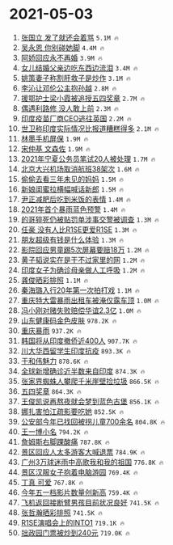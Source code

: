 # 2021-05-03

1. [张国立 发了就还会着骂](https://s.weibo.com/weibo?q=%E5%BC%A0%E5%9B%BD%E7%AB%8B%20%E5%8F%91%E4%BA%86%E5%B0%B1%E8%BF%98%E4%BC%9A%E7%9D%80%E9%AA%82&Refer=top) `5.1M 🔥`
1. [吴永恩 你别碰她脚](https://s.weibo.com/weibo?q=%23%E5%90%B4%E6%B0%B8%E6%81%A9%20%E4%BD%A0%E5%88%AB%E7%A2%B0%E5%A5%B9%E8%84%9A%23&Refer=top) `4.4M 🔥`
1. [阿娇回应永不再婚](https://s.weibo.com/weibo?q=%23%E9%98%BF%E5%A8%87%E5%9B%9E%E5%BA%94%E6%B0%B8%E4%B8%8D%E5%86%8D%E5%A9%9A%23&Refer=top) `3.9M 🔥`
1. [女儿结婚父亲边吃东西边流泪](https://s.weibo.com/weibo?q=%23%E5%A5%B3%E5%84%BF%E7%BB%93%E5%A9%9A%E7%88%B6%E4%BA%B2%E8%BE%B9%E5%90%83%E4%B8%9C%E8%A5%BF%E8%BE%B9%E6%B5%81%E6%B3%AA%23&Refer=top) `3.4M 🔥`
1. [姚策妻子称割肝救子是炒作](https://s.weibo.com/weibo?q=%23%E5%A7%9A%E7%AD%96%E5%A6%BB%E5%AD%90%E7%A7%B0%E5%89%B2%E8%82%9D%E6%95%91%E5%AD%90%E6%98%AF%E7%82%92%E4%BD%9C%23&Refer=top) `3.1M 🔥`
1. [李沁让邓伦公主抱孙越](https://s.weibo.com/weibo?q=%23%E6%9D%8E%E6%B2%81%E8%AE%A9%E9%82%93%E4%BC%A6%E5%85%AC%E4%B8%BB%E6%8A%B1%E5%AD%99%E8%B6%8A%23&Refer=top) `2.8M 🔥`
1. [援鄂护士梁小霞被追授五四奖章](https://s.weibo.com/weibo?q=%E6%8F%B4%E9%84%82%E6%8A%A4%E5%A3%AB%E6%A2%81%E5%B0%8F%E9%9C%9E%E8%A2%AB%E8%BF%BD%E6%8E%88%E4%BA%94%E5%9B%9B%E5%A5%96%E7%AB%A0&Refer=top) `2.7M 🔥`
1. [偶遇利路修 没人敢上前](https://s.weibo.com/weibo?q=%E5%81%B6%E9%81%87%E5%88%A9%E8%B7%AF%E4%BF%AE%20%E6%B2%A1%E4%BA%BA%E6%95%A2%E4%B8%8A%E5%89%8D&Refer=top) `2.3M 🔥`
1. [印度疫苗厂商CEO逃往英国](https://s.weibo.com/weibo?q=%23%E5%8D%B0%E5%BA%A6%E7%96%AB%E8%8B%97%E5%8E%82%E5%95%86CEO%E9%80%83%E5%BE%80%E8%8B%B1%E5%9B%BD%23&Refer=top) `2.2M 🔥`
1. [世卫称印度实际情况比报道糟糕得多](https://s.weibo.com/weibo?q=%23%E4%B8%96%E5%8D%AB%E7%A7%B0%E5%8D%B0%E5%BA%A6%E5%AE%9E%E9%99%85%E6%83%85%E5%86%B5%E6%AF%94%E6%8A%A5%E9%81%93%E7%B3%9F%E7%B3%95%E5%BE%97%E5%A4%9A%23&Refer=top) `2.1M 🔥`
1. [林墨手机屏保](https://s.weibo.com/weibo?q=%23%E6%9E%97%E5%A2%A8%E6%89%8B%E6%9C%BA%E5%B1%8F%E4%BF%9D%23&Refer=top) `1.9M 🔥`
1. [宋仲基 文森佐](https://s.weibo.com/weibo?q=%E5%AE%8B%E4%BB%B2%E5%9F%BA%20%E6%96%87%E6%A3%AE%E4%BD%90&Refer=top) `1.9M 🔥`
1. [2021年宁夏公务员笔试20人被处理](https://s.weibo.com/weibo?q=%232021%E5%B9%B4%E5%AE%81%E5%A4%8F%E5%85%AC%E5%8A%A1%E5%91%98%E7%AC%94%E8%AF%9520%E4%BA%BA%E8%A2%AB%E5%A4%84%E7%90%86%23&Refer=top) `1.7M 🔥`
1. [北京大兴机场取消航班38架次](https://s.weibo.com/weibo?q=%23%E5%8C%97%E4%BA%AC%E5%A4%A7%E5%85%B4%E6%9C%BA%E5%9C%BA%E5%8F%96%E6%B6%88%E8%88%AA%E7%8F%AD38%E6%9E%B6%E6%AC%A1%23&Refer=top) `1.6M 🔥`
1. [偷偷去看三年未见的妈妈](https://s.weibo.com/weibo?q=%23%E5%81%B7%E5%81%B7%E5%8E%BB%E7%9C%8B%E4%B8%89%E5%B9%B4%E6%9C%AA%E8%A7%81%E7%9A%84%E5%A6%88%E5%A6%88%23&Refer=top) `1.5M 🔥`
1. [新娘闺蜜拉横幅喊话新郎](https://s.weibo.com/weibo?q=%23%E6%96%B0%E5%A8%98%E9%97%BA%E8%9C%9C%E6%8B%89%E6%A8%AA%E5%B9%85%E5%96%8A%E8%AF%9D%E6%96%B0%E9%83%8E%23&Refer=top) `1.5M 🔥`
1. [尹正减肥后吃到米饭的表情](https://s.weibo.com/weibo?q=%23%E5%B0%B9%E6%AD%A3%E5%87%8F%E8%82%A5%E5%90%8E%E5%90%83%E5%88%B0%E7%B1%B3%E9%A5%AD%E7%9A%84%E8%A1%A8%E6%83%85%23&Refer=top) `1.4M 🔥`
1. [2021年首个暴雨蓝色预警](https://s.weibo.com/weibo?q=%232021%E5%B9%B4%E9%A6%96%E4%B8%AA%E6%9A%B4%E9%9B%A8%E8%93%9D%E8%89%B2%E9%A2%84%E8%AD%A6%23&Refer=top) `1.4M 🔥`
1. [的哥猝死仍被贴罚单涉事交警被调查](https://s.weibo.com/weibo?q=%E7%9A%84%E5%93%A5%E7%8C%9D%E6%AD%BB%E4%BB%8D%E8%A2%AB%E8%B4%B4%E7%BD%9A%E5%8D%95%E6%B6%89%E4%BA%8B%E4%BA%A4%E8%AD%A6%E8%A2%AB%E8%B0%83%E6%9F%A5&Refer=top) `1.3M 🔥`
1. [任豪 没有人比R1SE更爱R1SE](https://s.weibo.com/weibo?q=%E4%BB%BB%E8%B1%AA%20%E6%B2%A1%E6%9C%89%E4%BA%BA%E6%AF%94R1SE%E6%9B%B4%E7%88%B1R1SE&Refer=top) `1.3M 🔥`
1. [朋友超级有钱是什么体验](https://s.weibo.com/weibo?q=%23%E6%9C%8B%E5%8F%8B%E8%B6%85%E7%BA%A7%E6%9C%89%E9%92%B1%E6%98%AF%E4%BB%80%E4%B9%88%E4%BD%93%E9%AA%8C%23&Refer=top) `1.3M 🔥`
1. [影院回应男童踢5次屏幕要赔18万](https://s.weibo.com/weibo?q=%23%E5%BD%B1%E9%99%A2%E5%9B%9E%E5%BA%94%E7%94%B7%E7%AB%A5%E8%B8%A25%E6%AC%A1%E5%B1%8F%E5%B9%95%E8%A6%81%E8%B5%9418%E4%B8%87%23&Refer=top) `1.2M 🔥`
1. [黄子韬说实在是干不过家里的网](https://s.weibo.com/weibo?q=%23%E9%BB%84%E5%AD%90%E9%9F%AC%E8%AF%B4%E5%AE%9E%E5%9C%A8%E6%98%AF%E5%B9%B2%E4%B8%8D%E8%BF%87%E5%AE%B6%E9%87%8C%E7%9A%84%E7%BD%91%23&Refer=top) `1.2M 🔥`
1. [印度女子为确诊母亲做人工呼吸](https://s.weibo.com/weibo?q=%E5%8D%B0%E5%BA%A6%E5%A5%B3%E5%AD%90%E4%B8%BA%E7%A1%AE%E8%AF%8A%E6%AF%8D%E4%BA%B2%E5%81%9A%E4%BA%BA%E5%B7%A5%E5%91%BC%E5%90%B8&Refer=top) `1.2M 🔥`
1. [龚俊晒彩排照](https://s.weibo.com/weibo?q=%23%E9%BE%9A%E4%BF%8A%E6%99%92%E5%BD%A9%E6%8E%92%E7%85%A7%23&Refer=top) `1.1M 🔥`
1. [秦海璐入行20年第一次拍打戏](https://s.weibo.com/weibo?q=%23%E7%A7%A6%E6%B5%B7%E7%92%90%E5%85%A5%E8%A1%8C20%E5%B9%B4%E7%AC%AC%E4%B8%80%E6%AC%A1%E6%8B%8D%E6%89%93%E6%88%8F%23&Refer=top) `1.1M 🔥`
1. [重庆特大雷暴雨出租车被淹仅露车顶](https://s.weibo.com/weibo?q=%23%E9%87%8D%E5%BA%86%E7%89%B9%E5%A4%A7%E9%9B%B7%E6%9A%B4%E9%9B%A8%E5%87%BA%E7%A7%9F%E8%BD%A6%E8%A2%AB%E6%B7%B9%E4%BB%85%E9%9C%B2%E8%BD%A6%E9%A1%B6%23&Refer=top) `1.0M 🔥`
1. [冯小刚对赌失败赔偿华谊2.3亿](https://s.weibo.com/weibo?q=%23%E5%86%AF%E5%B0%8F%E5%88%9A%E5%AF%B9%E8%B5%8C%E5%A4%B1%E8%B4%A5%E8%B5%94%E5%81%BF%E5%8D%8E%E8%B0%8A2.3%E4%BA%BF%23&Refer=top) `1.0M 🔥`
1. [山东健康码金色皮肤](https://s.weibo.com/weibo?q=%23%E5%B1%B1%E4%B8%9C%E5%81%A5%E5%BA%B7%E7%A0%81%E9%87%91%E8%89%B2%E7%9A%AE%E8%82%A4%23&Refer=top) `978.2K 🔥`
1. [重庆暴雨](https://s.weibo.com/weibo?q=%23%E9%87%8D%E5%BA%86%E6%9A%B4%E9%9B%A8%23&Refer=top) `937.2K 🔥`
1. [韩国将从印度撤侨近400人](https://s.weibo.com/weibo?q=%23%E9%9F%A9%E5%9B%BD%E5%B0%86%E4%BB%8E%E5%8D%B0%E5%BA%A6%E6%92%A4%E4%BE%A8%E8%BF%91400%E4%BA%BA%23&Refer=top) `907.7K 🔥`
1. [川大华西留学生印度抗疫](https://s.weibo.com/weibo?q=%E5%B7%9D%E5%A4%A7%E5%8D%8E%E8%A5%BF%E7%95%99%E5%AD%A6%E7%94%9F%E5%8D%B0%E5%BA%A6%E6%8A%97%E7%96%AB&Refer=top) `893.3K 🔥`
1. [于和伟魅力](https://s.weibo.com/weibo?q=%23%E4%BA%8E%E5%92%8C%E4%BC%9F%E9%AD%85%E5%8A%9B%23&Refer=top) `878.6K 🔥`
1. [全球新增确诊近半数来自印度](https://s.weibo.com/weibo?q=%E5%85%A8%E7%90%83%E6%96%B0%E5%A2%9E%E7%A1%AE%E8%AF%8A%E8%BF%91%E5%8D%8A%E6%95%B0%E6%9D%A5%E8%87%AA%E5%8D%B0%E5%BA%A6&Refer=top) `874.3K 🔥`
1. [张家界蜘蛛人攀爬千米崖壁捡垃圾](https://s.weibo.com/weibo?q=%23%E5%BC%A0%E5%AE%B6%E7%95%8C%E8%9C%98%E8%9B%9B%E4%BA%BA%E6%94%80%E7%88%AC%E5%8D%83%E7%B1%B3%E5%B4%96%E5%A3%81%E6%8D%A1%E5%9E%83%E5%9C%BE%23&Refer=top) `866.5K 🔥`
1. [五四奖章](https://s.weibo.com/weibo?q=%23%E4%BA%94%E5%9B%9B%E5%A5%96%E7%AB%A0%23&Refer=top) `864.3K 🔥`
1. [王俊凯说再熬夜就会梦到蓝色古堡](https://s.weibo.com/weibo?q=%23%E7%8E%8B%E4%BF%8A%E5%87%AF%E8%AF%B4%E5%86%8D%E7%86%AC%E5%A4%9C%E5%B0%B1%E4%BC%9A%E6%A2%A6%E5%88%B0%E8%93%9D%E8%89%B2%E5%8F%A4%E5%A0%A1%23&Refer=top) `856.1K 🔥`
1. [娜扎害怕江疏影要吃她](https://s.weibo.com/weibo?q=%23%E5%A8%9C%E6%89%8E%E5%AE%B3%E6%80%95%E6%B1%9F%E7%96%8F%E5%BD%B1%E8%A6%81%E5%90%83%E5%A5%B9%23&Refer=top) `852.5K 🔥`
1. [公安部今年已找回被拐儿童700余名](https://s.weibo.com/weibo?q=%23%E5%85%AC%E5%AE%89%E9%83%A8%E4%BB%8A%E5%B9%B4%E5%B7%B2%E6%89%BE%E5%9B%9E%E8%A2%AB%E6%8B%90%E5%84%BF%E7%AB%A5700%E4%BD%99%E5%90%8D%23&Refer=top) `804.8K 🔥`
1. [王一博小名](https://s.weibo.com/weibo?q=%23%E7%8E%8B%E4%B8%80%E5%8D%9A%E5%B0%8F%E5%90%8D%23&Refer=top) `794.2K 🔥`
1. [詹姆斯右脚踝酸痛](https://s.weibo.com/weibo?q=%E8%A9%B9%E5%A7%86%E6%96%AF%E5%8F%B3%E8%84%9A%E8%B8%9D%E9%85%B8%E7%97%9B&Refer=top) `787.8K 🔥`
1. [景区回应人太多游客大喊退票](https://s.weibo.com/weibo?q=%E6%99%AF%E5%8C%BA%E5%9B%9E%E5%BA%94%E4%BA%BA%E5%A4%AA%E5%A4%9A%E6%B8%B8%E5%AE%A2%E5%A4%A7%E5%96%8A%E9%80%80%E7%A5%A8&Refer=top) `784.9K 🔥`
1. [广州3万球迷雨中高歌我和我的祖国](https://s.weibo.com/weibo?q=%E5%B9%BF%E5%B7%9E3%E4%B8%87%E7%90%83%E8%BF%B7%E9%9B%A8%E4%B8%AD%E9%AB%98%E6%AD%8C%E6%88%91%E5%92%8C%E6%88%91%E7%9A%84%E7%A5%96%E5%9B%BD&Refer=top) `776.8K 🔥`
1. [景区汉服女子抱着电脑游园](https://s.weibo.com/weibo?q=%23%E6%99%AF%E5%8C%BA%E6%B1%89%E6%9C%8D%E5%A5%B3%E5%AD%90%E6%8A%B1%E7%9D%80%E7%94%B5%E8%84%91%E6%B8%B8%E5%9B%AD%23&Refer=top) `769.4K 🔥`
1. [丁真 可爱](https://s.weibo.com/weibo?q=%E4%B8%81%E7%9C%9F%20%E5%8F%AF%E7%88%B1&Refer=top) `767.8K 🔥`
1. [今年五一档影片数量创新高](https://s.weibo.com/weibo?q=%23%E4%BB%8A%E5%B9%B4%E4%BA%94%E4%B8%80%E6%A1%A3%E5%BD%B1%E7%89%87%E6%95%B0%E9%87%8F%E5%88%9B%E6%96%B0%E9%AB%98%23&Refer=top) `759.4K 🔥`
1. [飞机返回接断臂男孩目前状况良好](https://s.weibo.com/weibo?q=%23%E9%A3%9E%E6%9C%BA%E8%BF%94%E5%9B%9E%E6%8E%A5%E6%96%AD%E8%87%82%E7%94%B7%E5%AD%A9%E7%9B%AE%E5%89%8D%E7%8A%B6%E5%86%B5%E8%89%AF%E5%A5%BD%23&Refer=top) `741.5K 🔥`
1. [张哲瀚晒彩排照](https://s.weibo.com/weibo?q=%23%E5%BC%A0%E5%93%B2%E7%80%9A%E6%99%92%E5%BD%A9%E6%8E%92%E7%85%A7%23&Refer=top) `741.5K 🔥`
1. [R1SE演唱会上的INTO1](https://s.weibo.com/weibo?q=%23R1SE%E6%BC%94%E5%94%B1%E4%BC%9A%E4%B8%8A%E7%9A%84INTO1%23&Refer=top) `719.1K 🔥`
1. [拙政园门票被炒到240元](https://s.weibo.com/weibo?q=%23%E6%8B%99%E6%94%BF%E5%9B%AD%E9%97%A8%E7%A5%A8%E8%A2%AB%E7%82%92%E5%88%B0240%E5%85%83%23&Refer=top) `719.0K 🔥`
